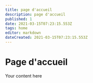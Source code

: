 ```yaml
---
title: page d'accueil
description: page d'accueil
published: 1
date: 2021-03-15T07:23:15.553Z
tags: home
editor: markdown
dateCreated: 2021-03-15T07:23:15.553Z
---
```


# Page d'accueil
Your content here